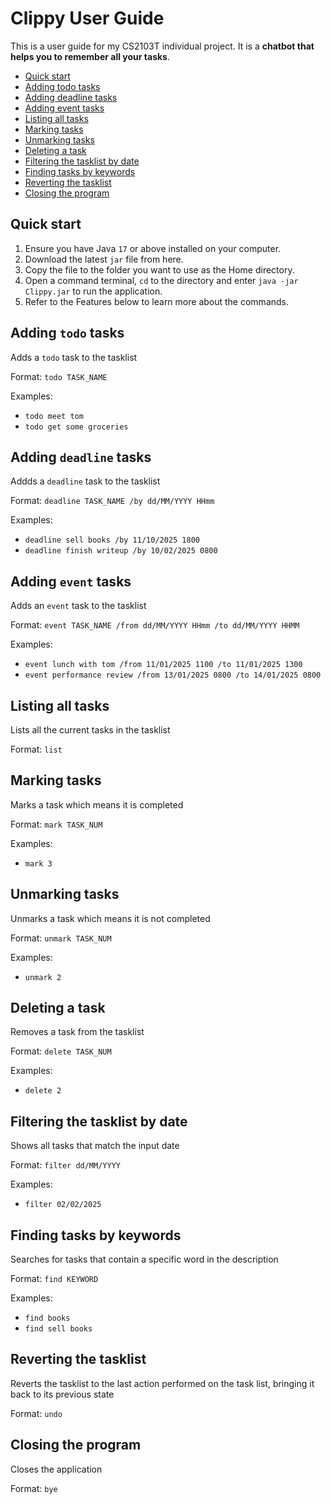 # Clippy User Guide

This is a user guide for my CS2103T individual project. It is a **chatbot that helps you to remember all your tasks**.

- [Quick start](#quick-start)
- [Adding todo tasks](#adding-todo-tasks)
- [Adding deadline tasks](#adding-deadline-tasks)
- [Adding event tasks](#adding-event-tasks)
- [Listing all tasks](#listing-all-tasks)
- [Marking tasks](#marking-tasks)
- [Unmarking tasks](#unmarking-tasks)
- [Deleting a task](#deleting-a-task)
- [Filtering the tasklist by date](#filtering-the-tasklist-by-date)
- [Finding tasks by keywords](#finding-tasks-by-keywords)
- [Reverting the tasklist](#reverting-the-tasklist)
- [Closing the program](#closing-the-program)

## Quick start
1. Ensure you have Java `17` or above installed on your computer.
2. Download the latest `jar` file from here.
3. Copy the file to the folder you want to use as the Home directory.
4. Open a command terminal, `cd` to the directory and enter `java -jar Clippy.jar` to run the application.
5. Refer to the Features below to learn more about the commands.

## Adding `todo` tasks
Adds a `todo` task to the tasklist

Format: `todo TASK_NAME`

Examples:
- `todo meet tom`
- `todo get some groceries`

## Adding `deadline` tasks
Addds a `deadline` task to the tasklist

Format: `deadline TASK_NAME /by dd/MM/YYYY HHmm`

Examples:
- `deadline sell books /by 11/10/2025 1800`
- `deadline finish writeup /by 10/02/2025 0800`

## Adding `event` tasks
Adds an `event` task to the tasklist

Format: `event TASK_NAME /from dd/MM/YYYY HHmm /to dd/MM/YYYY HHMM`

Examples:
- `event lunch with tom /from 11/01/2025 1100 /to 11/01/2025 1300`
- `event performance review /from 13/01/2025 0800 /to 14/01/2025 0800`

## Listing all tasks
Lists all the current tasks in the tasklist

Format: `list`

## Marking tasks
Marks a task which means it is completed

Format: `mark TASK_NUM`

Examples:
- `mark 3`

## Unmarking tasks
Unmarks a task which means it is not completed

Format: `unmark TASK_NUM`

Examples:
- `unmark 2`

## Deleting a task
Removes a task from the tasklist

Format: `delete TASK_NUM`

Examples:
- `delete 2`

## Filtering the tasklist by date
Shows all tasks that match the input date

Format: `filter dd/MM/YYYY`

Examples:
- `filter 02/02/2025`

## Finding tasks by keywords
Searches for tasks that contain a specific word in the description

Format: `find KEYWORD`

Examples:
- `find books`
- `find sell books`

## Reverting the tasklist
Reverts the tasklist to the last action performed on the task list, bringing it back to its previous state

Format: `undo`

## Closing the program
Closes the application

Format: `bye`

